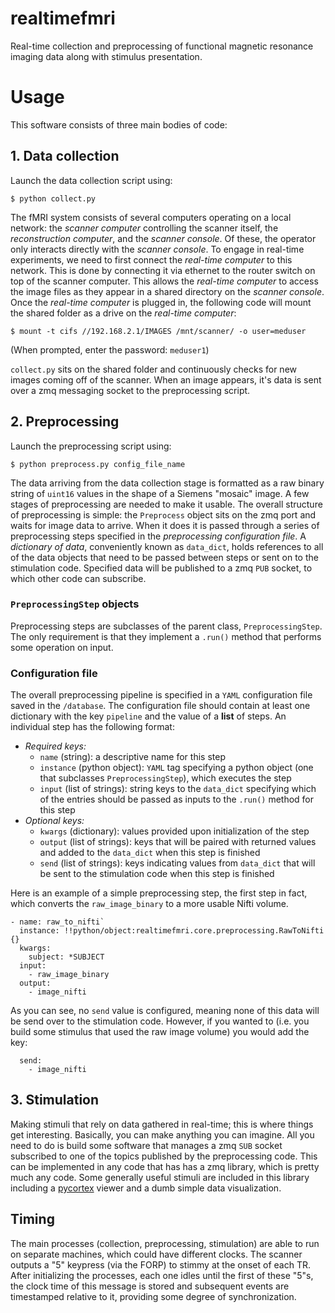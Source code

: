 # realtimefmri

Real-time collection and preprocessing of functional magnetic resonance imaging data along with stimulus presentation.

# Usage

This software consists of three main bodies of code:

## 1. Data collection
Launch the data collection script using:

`$ python collect.py`

The fMRI system consists of several computers operating on a local network: the *scanner computer* controlling the scanner itself, the *reconstruction computer*, and the *scanner console*. Of these, the operator only interacts directly with the *scanner console*. To engage in real-time experiments, we need to first connect the *real-time computer* to this network. This is done by connecting it via ethernet to the router switch on top of the scanner computer. This allows the *real-time computer* to access the image files as they appear in a shared directory on the *scanner console*. Once the *real-time computer* is plugged in, the following code will mount the shared folder as a drive on the *real-time computer*:

`$ mount -t cifs //192.168.2.1/IMAGES /mnt/scanner/ -o user=meduser`

(When prompted, enter the password: `meduser1`)

`collect.py` sits on the shared folder and continuously checks for new images coming off of the scanner. When an image appears, it's data is sent over a zmq messaging socket to the preprocessing script.

## 2. Preprocessing

Launch the preprocessing script using:

`$ python preprocess.py config_file_name`

The data arriving from the data collection stage is formatted as a raw binary string of `uint16` values in the shape of a Siemens "mosaic" image. A few stages of preprocessing are needed to make it usable. The overall structure of preprocessing is simple: the `Preprocess` object sits on the zmq port and waits for image data to arrive. When it does it is passed through a series of preprocessing steps specified in the *preprocessing configuration file*. A *dictionary of data*, conveniently known as `data_dict`, holds references to all of the data objects that need to be passed between steps or sent on to the stimulation code. Specified data will be published to a zmq `PUB` socket, to which other code can subscribe.

### `PreprocessingStep` objects
Preprocessing steps are subclasses of the parent class, `PreprocessingStep`. The only requirement is that they implement a `.run()` method that performs some operation on input.

### Configuration file
The overall preprocessing pipeline is specified in a `YAML` configuration file saved in the `/database`. The configuration file should contain at least one dictionary with the key `pipeline` and the value of a **list** of steps. An individual step has the following format:

- *Required keys:*
  - `name` (string): a descriptive name for this step
  - `instance` (python object): `YAML` tag specifying a python object (one that subclasses `PreprocessingStep`), which executes the step
  - `input` (list of strings): string keys to the `data_dict` specifying which of the entries should be passed as inputs to the `.run()` method for this step
- *Optional keys:*
  - `kwargs` (dictionary): values provided upon initialization of the step
  - `output` (list of strings): keys that will be paired with returned values and added to the `data_dict` when this step is finished
  - `send` (list of strings): keys indicating values from `data_dict` that will be sent to the stimulation code when this step is finished

Here is an example of a simple preprocessing step, the first step in fact, which converts the `raw_image_binary` to a more usable Nifti volume.

```
- name: raw_to_nifti`
  instance: !!python/object:realtimefmri.core.preprocessing.RawToNifti {}
  kwargs:
    subject: *SUBJECT
  input:
    - raw_image_binary
  output:
    - image_nifti
```

As you can see, no `send` value is configured, meaning none of this data will be send over to the stimulation code. However, if you wanted to (i.e. you build some stimulus that used the raw image volume) you would add the key:

```
  send:
    - image_nifti
```

## 3. Stimulation

Making stimuli that rely on data gathered in real-time; this is where things get interesting. Basically, you can make anything you can imagine. All you need to do is build some software that manages a zmq `SUB` socket subscribed to one of the topics published by the preprocessing code. This can be implemented in any code that has has a zmq library, which is pretty much any code. Some generally useful stimuli are included in this library including a [pycortex](https://github.com/gallantlab/pycortex) viewer and a dumb simple data visualization.

## Timing
The main processes (collection, preprocessing, stimulation) are able to run on separate machines, which could have different clocks. The scanner outputs a "5" keypress (via the FORP) to stimmy at the onset of each TR. After initializing the processes, each one idles until the first of these "5"s, the clock time of this message is stored and subsequent events are timestamped relative to it, providing some degree of synchronization.